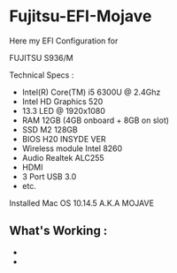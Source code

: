 # Fujitsu-EFI-Mojave
Here my EFI Configuration for

FUJITSU S936/M

Technical Specs :
- Intel(R) Core(TM) i5 6300U @ 2.4Ghz
- Intel HD Graphics 520
- 13.3 LED @ 1920x1080
- RAM 12GB (4GB onboard + 8GB on slot)
- SSD M2 128GB
- BIOS H20 INSYDE VER
- Wireless module Intel 8260
- Audio Realtek ALC255
- HDMI
- 3 Port USB 3.0
- etc.

Installed Mac OS 10.14.5 A.K.A MOJAVE 

What's Working :
-
-
-
